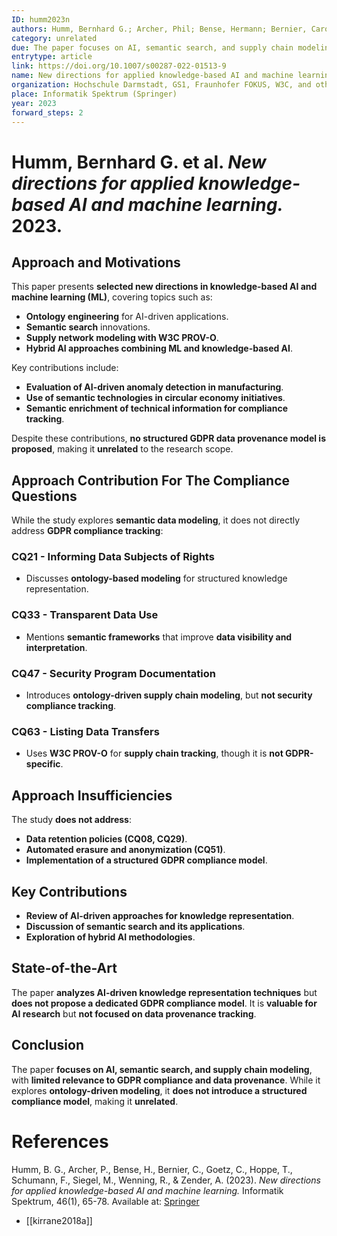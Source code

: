 ```yaml
---
ID: humm2023n
authors: Humm, Bernhard G.; Archer, Phil; Bense, Hermann; Bernier, Carolynn; Goetz, Christian; Hoppe, Thomas; Schumann, Fabienne; Siegel, Melanie; Wenning, Rigo; Zender, Alexander
category: unrelated
due: The paper focuses on AI, semantic search, and supply chain modeling, but does not propose a structured GDPR data provenance model.
entrytype: article
link: https://doi.org/10.1007/s00287-022-01513-9
name: New directions for applied knowledge-based AI and machine learning
organization: Hochschule Darmstadt, GS1, Fraunhofer FOKUS, W3C, and others
place: Informatik Spektrum (Springer)
year: 2023
forward_steps: 2
---
```


# Humm, Bernhard G. et al. *New directions for applied knowledge-based AI and machine learning.* 2023.

## Approach and Motivations

This paper presents **selected new directions in knowledge-based AI and machine learning (ML)**, covering topics such as:
- **Ontology engineering** for AI-driven applications.  
- **Semantic search** innovations.  
- **Supply network modeling with W3C PROV-O**.  
- **Hybrid AI approaches combining ML and knowledge-based AI**.  

Key contributions include:
- **Evaluation of AI-driven anomaly detection in manufacturing**.  
- **Use of semantic technologies in circular economy initiatives**.  
- **Semantic enrichment of technical information for compliance tracking**.  

Despite these contributions, **no structured GDPR data provenance model is proposed**, making it **unrelated** to the research scope.

## Approach Contribution For The Compliance Questions

While the study explores **semantic data modeling**, it does not directly address **GDPR compliance tracking**:

### **CQ21 - Informing Data Subjects of Rights**
- Discusses **ontology-based modeling** for structured knowledge representation.

### **CQ33 - Transparent Data Use**
- Mentions **semantic frameworks** that improve **data visibility and interpretation**.

### **CQ47 - Security Program Documentation**
- Introduces **ontology-driven supply chain modeling**, but **not security compliance tracking**.

### **CQ63 - Listing Data Transfers**
- Uses **W3C PROV-O** for **supply chain tracking**, though it is **not GDPR-specific**.

## Approach Insufficiencies

The study **does not address**:
- **Data retention policies (CQ08, CQ29)**.  
- **Automated erasure and anonymization (CQ51)**.  
- **Implementation of a structured GDPR compliance model**.  

## Key Contributions

- **Review of AI-driven approaches for knowledge representation**.  
- **Discussion of semantic search and its applications**.  
- **Exploration of hybrid AI methodologies**.  

## State-of-the-Art

The paper **analyzes AI-driven knowledge representation techniques** but **does not propose a dedicated GDPR compliance model**. It is **valuable for AI research** but **not focused on data provenance tracking**.

## Conclusion

The paper **focuses on AI, semantic search, and supply chain modeling**, with **limited relevance to GDPR compliance and data provenance**. While it explores **ontology-driven modeling**, it **does not introduce a structured compliance model**, making it **unrelated**.

# References

Humm, B. G., Archer, P., Bense, H., Bernier, C., Goetz, C., Hoppe, T., Schumann, F., Siegel, M., Wenning, R., & Zender, A. (2023). *New directions for applied knowledge-based AI and machine learning.* Informatik Spektrum, 46(1), 65-78. Available at: [Springer](https://doi.org/10.1007/s00287-022-01513-9)
- [[kirrane2018a]]